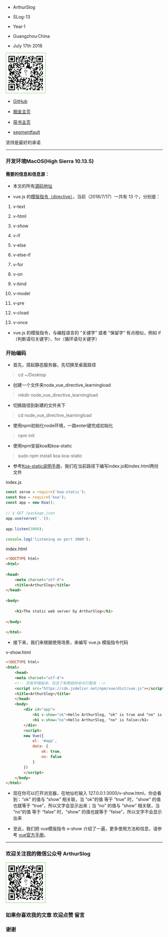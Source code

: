 * ArthurSlog
* SLog-13
* Year·1

* Guangzhou·China
* July 17th 2018

![关注微信公众号“ArthurSlog”](https://github.com/BlessedChild/LogofAxu/blob/master/images/icon_128.jpg?raw=true "微信扫描二维码，关注我的公众号")

* [GitHub](https://github.com/BlessedChild/ArthurSlog)

* [掘金主页](https://juejin.im/user/59f2a424f265da432f305c66/posts)

* [简书主页](https://www.jianshu.com/u/b9ebe10f0534)

* [segmentfault](https://segmentfault.com/u/arthurslog/articles)

坚持是最好的承诺  

---

### 开发环境MacOS(High Sierra 10.13.5)

#### 需要的信息和信息源：

* 本文的所有[源码地址](https://github.com/BlessedChild/node_vue_directive_learningload)

* vue.js 的[模版指令（directive）](https://vuejs.org/v2/api/index.html#v-text)，当前（2018/7/17）一共有 13 个，分别是：

1. v-text

2. v-html

3. v-show

4. v-if

5. v-else

6. v-else-if

7. v-for

8. v-on

9. v-bind

10. v-model

11. v-pre

12. v-cload

13. v-once

* vue.js 的模版指令，与编程语言的 “关键字” 或者 “保留字” 有点相似，例如 if（判断语句关键字）、for（循环语句关键字）

### 开始编码

* 首先，搭起静态服务器，先切换至桌面路径

> cd ~/Desktop

* 创建一个文件夹node_vue_directive_learningload

> mkdir node_vue_directive_learningload

* 切换路径到新建的文件夹下

> cd node_vue_directive_learningload

* 使用npm初始化node环境，一路enter键完成初始化

> npm init

* 使用npm安装koa和koa-static

> sudo npm install koa koa-static

* 参考[Koa-static说明手册](https://github.com/koajs/static)，我们在当前路径下编写index.js和index.html两份文件

index.js
``` js
const serve = require('koa-static');
const Koa = require('koa');
const app = new Koa();

// $ GET /package.json
app.use(serve('.'));

app.listen(3000);

console.log('listening on port 3000');
```

index.html

``` html
<!DOCTYPE html>
<html>

<head>
    <meta charset="utf-8">
    <title>ArthurSlog</title>
</head>

<body>

    <h1>The static web server by ArthurSlog</h1>

</body>

</html>
```

* 接下来，我们来根据使用场景，来编写 vue.js 模版指令代码

v-show.html
``` html
<!DOCTYPE html>
<html>
    <head>
    <meta charset="utf-8">
    <!-- 开发环境版本，包含了有帮助的命令行警告 -->
    <script src="https://cdn.jsdelivr.net/npm/vue/dist/vue.js"></script>
    <title>ArthurSlog</title>
    </head>
    <body>
        <div id="app">
            <h1 v-show="ok">Hello ArthurSlog, "ok" is true and "no" is false</h1>
            <h1 v-show="no">Hello ArthurSlog, "no" is false</h1>
        </div>
        <script>
        new Vue({
            el: '#app',
            data: {
                ok: true,
                no: false
            }
        })
        </script>
    </body>
</html>
```

* 现在你可以打开浏览器，在地址栏输入 127.0.0.1:3000/v-show.html，你会看到：“ok” 的值与 “show” 相关联，当 “ok”的值 等于 “true” 时，“show” 的值也就等于 “true”，所以文字会显示出来；当 “no” 的值与 “show” 相关联，当 “no”的值 等于 “false” 时，“show” 的值也就等于 “false”，所以文字不会显示出来

* 至此，我们把 vue模版指令 v-show 介绍了一遍，更多使用方法和信息，请参考 [vue官方手册](https://vuejs.org/v2/api/index.html#v-text)。

---

### 欢迎关注我的微信公众号 ArthurSlog

![ArthurSlog](https://github.com/BlessedChild/LogofAxu/blob/master/images/icon_128.jpg?raw=true "微信扫描二维码，关注我的公众号")

### 如果你喜欢我的文章 欢迎点赞 留言
### 谢谢
